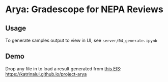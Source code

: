 # Arya: Gradescope for NEPA Reviews

## Usage

To generate samples output to view in UI, see `server/04_generate.ipynb`

## Demo

Drop any file in to load a result generated from [this EIS](https://eplanning.blm.gov/public_projects/2022592/200551215/20102837/251002837/Libra%20Solar%20Project%20Draft%20Environmental%20Impact%20Statement.pdf): https://katrinalui.github.io/project-arya
